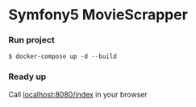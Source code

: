 # Symfony5 MovieScrapper

### Run project
```shell
$ docker-compose up -d --build
```

### Ready up
Call [localhost:8080/index](http://localhost:8080/index) in your browser
